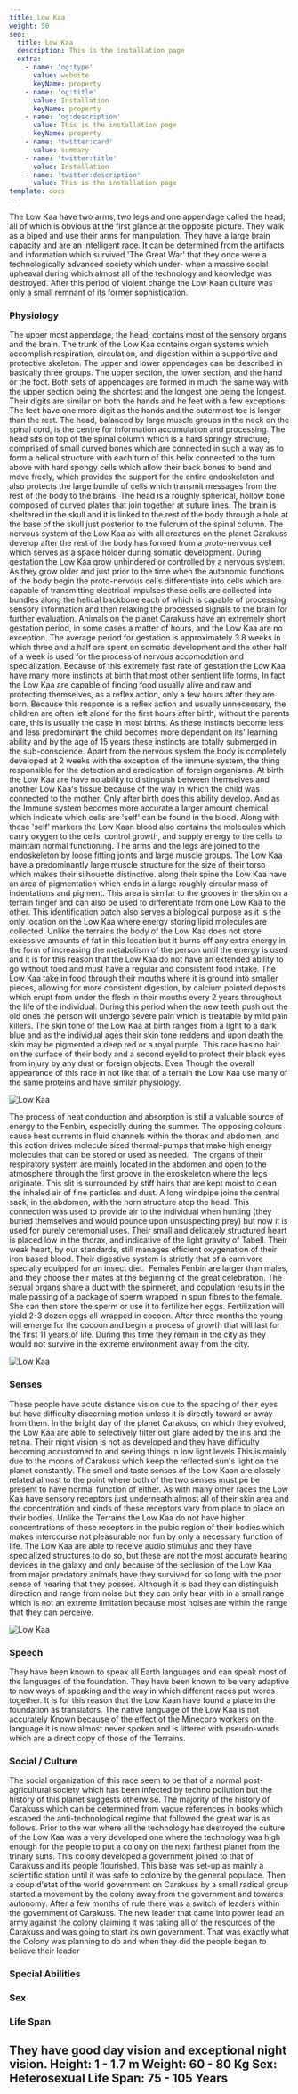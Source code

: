 ```yaml
---
title: Low Kaa
weight: 50
seo:
  title: Low Kaa
  description: This is the installation page
  extra:
    - name: 'og:type'
      value: website
      keyName: property
    - name: 'og:title'
      value: Installation
      keyName: property
    - name: 'og:description'
      value: This is the installation page
      keyName: property
    - name: 'twitter:card'
      value: summary
    - name: 'twitter:title'
      value: Installation
    - name: 'twitter:description'
      value: This is the installation page
template: docs
---
```


The Low Kaa have two arms, two legs and one appendage called the head; all of which is obvious at the first glance at the opposite picture. They walk as a biped and use their arms for manipulation. They have a large brain capacity and are an intelligent race. It can be determined from the artifacts and information which survived 'The Great War' that they once were a technologically advanced society which under- when a massive social upheaval during which almost all of the technology and knowledge was destroyed. After this period of violent change the Low Kaan culture was only a small remnant of its former sophistication.

### Physiology
The upper most appendage, the head, contains most of the sensory organs and the brain. The trunk of the Low Kaa contains organ systems which accomplish respiration, circulation, and digestion within a supportive and protective skeleton. The upper and lower appendages can be described in basically three groups. The upper section, the lower section, and the hand or the foot. Both sets of appendages are formed in much the same way with the upper section being the shortest and the longest one being the longest. Their digits are similar on both the hands and he feet with a few exceptions: The feet have one more digit as the hands and the outermost toe is longer than the rest. The head, balanced by large muscle groups in the neck on the spinal cord, is the centre for information accumulation and processing. The head sits on top of the spinal column which is a hard springy structure, comprised of small curved bones which are connected in such a way as to form a helical structure with each turn of this helix connected to the turn above with hard spongy cells which allow their back bones to bend and move freely, which provides the support for the entire endoskeleton and also protects the large bundle of cells which transmit messages from the rest of the body to the brains. The head is a roughly spherical, hollow bone composed of curved plates that join together at suture lines. The brain is sheltered in the skull and it is linked to the rest of the body through a hole at the base of the skull just posterior to the fulcrum of the spinal column. The nervous system of the Low Kaa as with all creatures on the planet Carakuss develop after the rest of the body has formed from a proto-nervous cell which serves as a space holder during somatic development. During
gestation the Low Kaa grow unhindered or controlled by a nervous system. As they grow older and just prior to the time when the autonomic functions of the body begin the proto-nervous cells differentiate into cells which are capable of transmitting electrical impulses these cells are collected into bundles along the helical backbone each of which is capable of processing sensory information and then relaxing the processed signals to the brain for further evaluation. Animals on the planet Carakuss have an extremely short gestation period, in some cases a matter of hours, and the Low Kaa are no exception. The average period for gestation is approximately 3.8 weeks in which three and a half are spent on somatic development and the other half of a week is used for the process of nervous accomodation and specialization. Because of this extremely fast rate of gestation the Low Kaa have many more instincts at birth that most other sentient life forms, In fact the Low Kaa are capable of finding food usually alive and raw and protecting themselves, as a reflex action, only a few hours after they are born. Because this response is a reflex action and usually unnecessary, the children are often left alone for the first hours after birth, without the parents care, this is usually the case in most births. As these instincts become less and less predominant the child becomes more dependant on its' learning ability and by the age of 15 years these instincts are totally submerged in the sub-conscience. Apart from the nervous system the body is completely developed at 2 weeks with the exception of the immune system, the thing responsible for the detection and eradication of foreign organisms. At birth the Low Kaa are have no ability to distinguish between themselves and another Low Kaa's tissue because of the way in which the child was connected to the mother. Only after birth does this ability develop. And as the Immune system becomes more accurate a larger amount chemical which indicate which cells are 'self' can be found in the blood. Along with these 'self' markers the Low Kaan blood also contains the molecules which carry oxygen to the cells, control growth, and supply energy to the cells to maintain normal functioning. The arms and the legs are joined to the endoskeleton by loose fitting joints and
large muscle groups. The Low Kaa have a predominantly large muscle structure for the size of their torso which makes their silhouette distinctive. along their spine the Low Kaa have an area of pigmentation which ends in a large roughly circular mass of indentations and pigment. This area is similar to the grooves in the skin on a terrain finger and can also be used to differentiate from one Low Kaa to the other. This identification patch also serves a biological purpose as it is the only location
on the Low Kaa where energy storing lipid molecules are collected. Unlike the terrains the body of the Low Kaa does not store excessive amounts of fat in this location but it burns off any extra energy in the form of increasing the metabolism of the person until the energy is used and it is for this reason that the Low Kaa do not have an extended ability to go without food and must have a regular and consistent  food intake. The Low Kaa take in food through their mouths where it is ground into smaller pieces, allowing for more consistent digestion, by calcium pointed deposits which erupt from under the flesh in their mouths every 2 years throughout the life of the individual. During this period when the new teeth push out the old ones the person will undergo severe pain which is treatable by mild pain killers. The skin tone of the Low Kaa at birth ranges from a light to a dark blue and as the individual ages their skin tone reddens and upon death the skin may be pigmented a deep red or a royal purple. This race has no hair on the surface of their body and a second eyelid to protect their black eyes from injury by any dust or foreign objects. Even Though the overall appearance of this race in not like that of a terrain the Low Kaa use many of the same proteins and have similar physiology.
 </p>

![Low Kaa](/images/LowKaa_grey.jpg)</p>

The process of heat conduction and absorption is still a valuable source of energy to the Fenbin, especially during the summer. The opposing colours cause heat currents in fluid channels within the thorax and abdomen, and this action drives molecule sized thermal-pumps that make high energy molecules that can be stored or used as needed. 
The organs of their respiratory system are mainly located in the abdomen and open to the atmosphere through the first groove in
the exoskeleton where the legs originate. This slit is surrounded by stiff hairs that are kept moist to clean the inhaled air of fine particles and dust. A long windpipe joins the central sack, in the abdomen, with the horn structure atop the head. This connection was used to provide air to the individual when hunting (they buried themselves and would pounce upon unsuspecting prey) but now it is used for purely ceremonial uses. Their small and delicately structured heart is placed low in the thorax, and indicative of the light gravity of Tabell. Their weak heart, by our standards, still manages efficient oxygenation of their iron based blood. Their digestive system is strictly that of a carnivore specially equipped for an insect diet. 
Females Fenbin are larger than males, and they choose their mates at the beginning of the great celebration. The sexual organs share a duct with the spinneret, and copulation results in the male passing of a package of sperm wrapped in spun fibres to the female. She can then store the sperm or use it to fertilize her eggs. Fertilization will yield 2-3 dozen eggs all wrapped in cocoon. After three months the young will emerge for the cocoon and begin a process of growth that will last for the first 11 years of life. During this time they remain in the city as they would not survive in the extreme environment away from the city.

![Low Kaa](/images/LowKaa_bw.jpg)</p>

### Senses
These people have acute distance vision due to the spacing of their eyes but have difficulty discerning motion unless it is directly toward or away from them. In the bright day of the planet Carakuss, on which they evolved, the Low Kaa are able to selectively filter out glare aided by the iris and the retina. Their night vision is not as developed and they have difficulty becoming accustomed to and seeing things in low light levels This is mainly due to the moons of Carakuss which keep the reflected sun's light on the planet constantly. The smell and taste senses of the Low Kaan are closely related almost to the point where both of the
two senses must pe be present to have normal function of either. As with many other races the Low Kaa have sensory receptors just underneath almost all of their skin area and the concentration and kinds of these receptors vary from place to place on their bodies. Unlike the Terrains the Low Kaa do not have higher concentrations of these receptors in the pubic region of their bodies which makes intercourse not pleasurable nor fun by only a necessary function of life. The Low Kaa are able to receive audio stimulus and they have specialized structures to do so, but these are not the most accurate hearing devices in the galaxy and only because of the seclusion of the Low Kaa from major predatory animals have they survived for so long with the poor sense of hearing that they posses. Although it is bad they can distinguish direction and range from noise but they can only hear with in a small range which is not an extreme limitation because most noises are within the range that they can perceive.

![Low Kaa](/images/FenbinAnatomical.jpg)</p>

### Speech
They have been known to speak all Earth languages and can speak most of the languages of the foundation. They have been known to be very adaptive to new ways of speaking and the way in which different races put words together. It is for this reason that the Low Kaan have found a place in the foundation as translators. The native language of the Low Kaa is not accurately Known because of the effect of the Minecorp workers on the language it is now almost never spoken and is littered with pseudo-words which are a direct copy of those of the Terrains.

### Social / Culture
The social organization of this race seem to be that of a normal post-agricultural society which has been infected by techno pollution but the history of this planet suggests otherwise. The majority of the history of Carakuss which can be determined from vague references in books which escaped the anti-technological regime that followed the great war is as follows. Prior to the war where all the technology has destroyed the culture of the Low Kaa was a very developed one where the technology was high enough for the people to put a colony on the next farthest planet from the trinary suns. This colony developed a government joined to that of Carakuss and its people flourished. This base was set-up as mainly a scientific station until it was safe to colonize by the general populace. Then a coup d'etat of the world government on Carakuss by a small radical group started a movement by the colony away from the government and towards autonomy. After a few months of rule there was a switch of leaders within the government of Carakuss. The new leader that came into power lead an army against the colony claiming it was taking all of the resources of the Carakuss and was going to start its own government. That was exactly what the Colony was planning to do and when they did the people began to believe their leader

### Special Abilities

### Sex

### Life Span

They have good day vision and exceptional night vision.
Height: 1 - 1.7 m
Weight: 60 - 80 Kg
Sex: Heterosexual
Life Span: 75 - 105 Years
---
